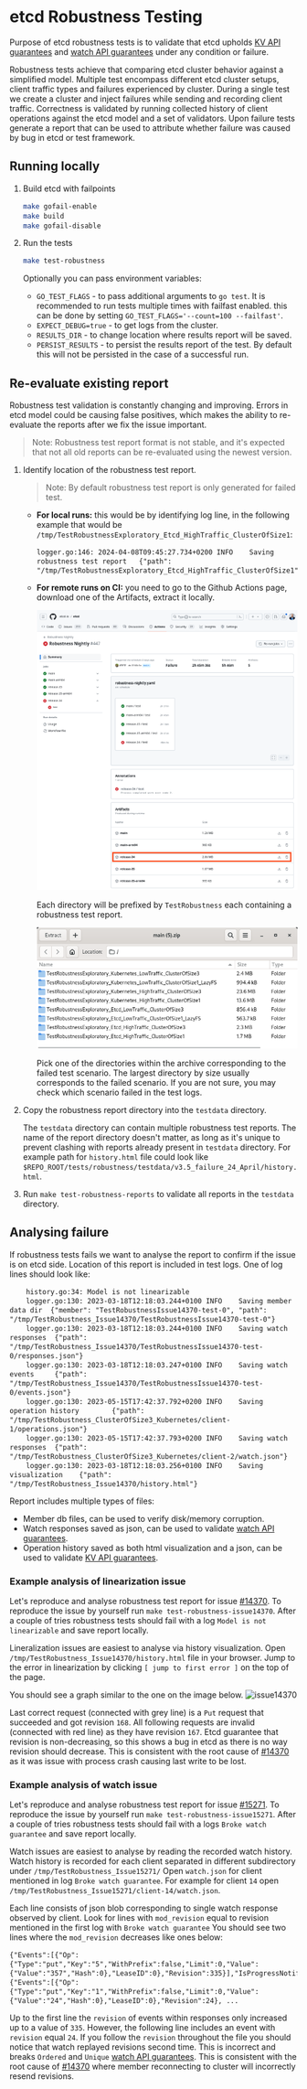 # etcd Robustness Testing

Purpose of etcd robustness tests is to validate that etcd upholds
[KV API guarantees] and [watch API guarantees] under any condition or failure.

Robustness tests achieve that comparing etcd cluster behavior against a simplified model.
Multiple test encompass different etcd cluster setups, client traffic types and failures experienced by cluster.
During a single test we create a cluster and inject failures while sending and recording client traffic.
Correctness is validated by running collected history of client operations against the etcd model and a set of validators.
Upon failure tests generate a report that can be used to attribute whether failure was caused by bug in etcd or test framework. 

[KV API guarantees]: https://etcd.io/docs/v3.6/learning/api_guarantees/#kv-apis
[watch API guarantees]: https://etcd.io/docs/v3.6/learning/api_guarantees/#watch-apis

## Running locally 

1. Build etcd with failpoints
    ```bash
    make gofail-enable
    make build
    make gofail-disable
    ```
2. Run the tests

    ```bash
    make test-robustness
    ```
   
    Optionally you can pass environment variables:
    * `GO_TEST_FLAGS` - to pass additional arguments to `go test`. 
      It is recommended to run tests multiple times with failfast enabled. this can be done by setting `GO_TEST_FLAGS='--count=100 --failfast'`.
    * `EXPECT_DEBUG=true` - to get logs from the cluster.
    * `RESULTS_DIR` - to change location where results report will be saved.
    * `PERSIST_RESULTS` - to persist the results report of the test. By default this will not be persisted in the case of a successful run.

## Re-evaluate existing report

Robustness test validation is constantly changing and improving.
Errors in etcd model could be causing false positives, which makes the ability to re-evaluate the reports after we fix the issue important.

> Note: Robustness test report format is not stable, and it's expected that not all old reports can be re-evaluated using the newest version.

1. Identify location of the robustness test report.

   > Note: By default robustness test report is only generated for failed test.

   * **For local runs:** this would be by identifying log line, in the following example that would be `/tmp/TestRobustnessExploratory_Etcd_HighTraffic_ClusterOfSize1`:
      ```
      logger.go:146: 2024-04-08T09:45:27.734+0200 INFO    Saving robustness test report   {"path": "/tmp/TestRobustnessExploratory_Etcd_HighTraffic_ClusterOfSize1"}
      ```

   * **For remote runs on CI:** you need to go to the Github Actions page, download one of the Artifacts, extract it locally.

     ![github actions artifact](./github_actions_artifact.png)

     Each directory will be prefixed by `TestRobustness` each containing a robustness test report.

     ![artifact archive](./artifact_archive.png)

     Pick one of the directories within the archive corresponding to the failed test scenario.
     The largest directory by size usually corresponds to the failed scenario.
     If you are not sure, you may check which scenario failed in the test logs.

2. Copy the robustness report directory into the `testdata` directory.

   The `testdata` directory can contain multiple robustness test reports.
   The name of the report directory doesn't matter, as long as it's unique to prevent clashing with reports already present in `testdata` directory.
   For example path for `history.html` file could look like `$REPO_ROOT/tests/robustness/testdata/v3.5_failure_24_April/history.html`.

3. Run `make test-robustness-reports` to validate all reports in the `testdata` directory.

## Analysing failure

If robustness tests fails we want to analyse the report to confirm if the issue is on etcd side. Location of this report
is included in test logs. One of log lines should look like:
```
    history.go:34: Model is not linearizable
    logger.go:130: 2023-03-18T12:18:03.244+0100 INFO    Saving member data dir  {"member": "TestRobustnessIssue14370-test-0", "path": "/tmp/TestRobustness_Issue14370/TestRobustnessIssue14370-test-0"}
    logger.go:130: 2023-03-18T12:18:03.244+0100 INFO    Saving watch responses  {"path": "/tmp/TestRobustness_Issue14370/TestRobustnessIssue14370-test-0/responses.json"}
    logger.go:130: 2023-03-18T12:18:03.247+0100 INFO    Saving watch events     {"path": "/tmp/TestRobustness_Issue14370/TestRobustnessIssue14370-test-0/events.json"}
    logger.go:130: 2023-05-15T17:42:37.792+0200 INFO    Saving operation history        {"path": "/tmp/TestRobustness_ClusterOfSize3_Kubernetes/client-1/operations.json"}
    logger.go:130: 2023-05-15T17:42:37.793+0200 INFO    Saving watch responses  {"path": "/tmp/TestRobustness_ClusterOfSize3_Kubernetes/client-2/watch.json"}
    logger.go:130: 2023-03-18T12:18:03.256+0100 INFO    Saving visualization    {"path": "/tmp/TestRobustness_Issue14370/history.html"}
```

Report includes multiple types of files:
* Member db files, can be used to verify disk/memory corruption.
* Watch responses saved as json, can be used to validate [watch API guarantees].
* Operation history saved as both html visualization and a json, can be used to validate [KV API guarantees].

### Example analysis of linearization issue

Let's reproduce and analyse robustness test report for issue [#14370].
To reproduce the issue by yourself run `make test-robustness-issue14370`.
After a couple of tries robustness tests should fail with a log `Model is not linearizable` and save report locally.

Lineralization issues are easiest to analyse via history visualization. 
Open `/tmp/TestRobustness_Issue14370/history.html` file in your browser.
Jump to the error in linearization by clicking `[ jump to first error ]` on the top of the page.

You should see a graph similar to the one on the image below.
![issue14370](./issue14370.png)

Last correct request (connected with grey line) is a `Put` request that succeeded and got revision `168`.
All following requests are invalid (connected with red line) as they have revision `167`. 
Etcd guarantee that revision is non-decreasing, so this shows a bug in etcd as there is no way revision should decrease.
This is consistent with the root cause of [#14370] as it was issue with process crash causing last write to be lost.

[#14370]: https://github.com/etcd-io/etcd/issues/14370

### Example analysis of watch issue

Let's reproduce and analyse robustness test report for issue [#15271].
To reproduce the issue by yourself run `make test-robustness-issue15271`.
After a couple of tries robustness tests should fail with a logs `Broke watch guarantee` and save report locally.

Watch issues are easiest to analyse by reading the recorded watch history.
Watch history is recorded for each client separated in different subdirectory under `/tmp/TestRobustness_Issue15271/`
Open `watch.json` for client mentioned in log `Broke watch guarantee`.
For example for client `14` open `/tmp/TestRobustness_Issue15271/client-14/watch.json`.

Each line consists of json blob corresponding to single watch response observed by client.
Look for lines with `mod_revision` equal to revision mentioned in the first log with `Broke watch guarantee`
You should see two lines where the `mod_revision` decreases like ones below:
```
{"Events":[{"Op":{"Type":"put","Key":"5","WithPrefix":false,"Limit":0,"Value":{"Value":"357","Hash":0},"LeaseID":0},"Revision":335}],"IsProgressNotify":false,"Revision":335,"Time":1050415777}
{"Events":[{"Op":{"Type":"put","Key":"1","WithPrefix":false,"Limit":0,"Value":{"Value":"24","Hash":0},"LeaseID":0},"Revision":24}, ...
```

Up to the first line the `revision` of events within responses only increased up to a value of `335`.
However, the following line includes an event with `revision` equal `24`.
If you follow the `revision` throughout the file you should notice that watch replayed revisions second time.
This is incorrect and breaks `Ordered` and `Unique` [watch API guarantees].
This is consistent with the root cause of [#14370] where member reconnecting to cluster will incorrectly resend revisions.

[#15271]: https://github.com/etcd-io/etcd/issues/15271
